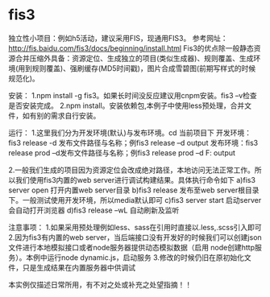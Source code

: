 # fis3
独立性小项目：例如h5活动，建议采用FIS，现通用FIS3。
参考网址：http://fis.baidu.com/fis3/docs/beginning/install.html
Fis3的优点除一般静态资源合并压缩外具备：资源定位、生成独立的项目(类似生成器)、规则覆盖、生成环境(用到规则覆盖)、强刷缓存(MD5时间戳)，图片合成雪碧图(前期写样式的时候规范化)。

安装：
1.npm install -g fis3。如果长时间没反应建议用cnpm安装。fis3 –v检查是否安装完成。
2.npm install。安装依赖包,本例子中使用less预处理，合并文件，如有别的需求自行安装。

运行：
1.这里我们分为开发环境(默认)与发布环境。cd 当前项目下
开发环境：fis3 release -d 发布文件路径与名称；例fis3 release –d output
发布环境：fis3 release prod –d发布文件路径与名称；例fis3 release prod –d F: output
	
2.一般我们生成的项目因为资源定位会改成绝对路径，本地访问无法正常工作。所以我们使用fis3内置的web server进行调试构建结果。具体执行命令如下
a)fis3 server open    打开内置web server目录
b)fis3 release        发布至web server根目录下。一般测试使用开发环境，所以media默认即可
c)fis3 server start    启动server会自动打开浏览器
d)fis3 release –wL    自动刷新及监听


注意事项：
1.如果采用预处理例如less、sass在引用时直接以.less,.scss引入即可
2.因为fis3有内置的web server，当后端接口没有开发好的时候我们可以创建json文件进行本地模拟接口或者node服务器提供动态模拟数据（启用	node创建http服务）。本例中运行node dynamic.js，启动服务
3.修改的时候仍旧在原初始化文件，只是生成结果在内置服务器中供调试



本实例仅描述日常所用，有不对之处或补充之处望指摘！！
